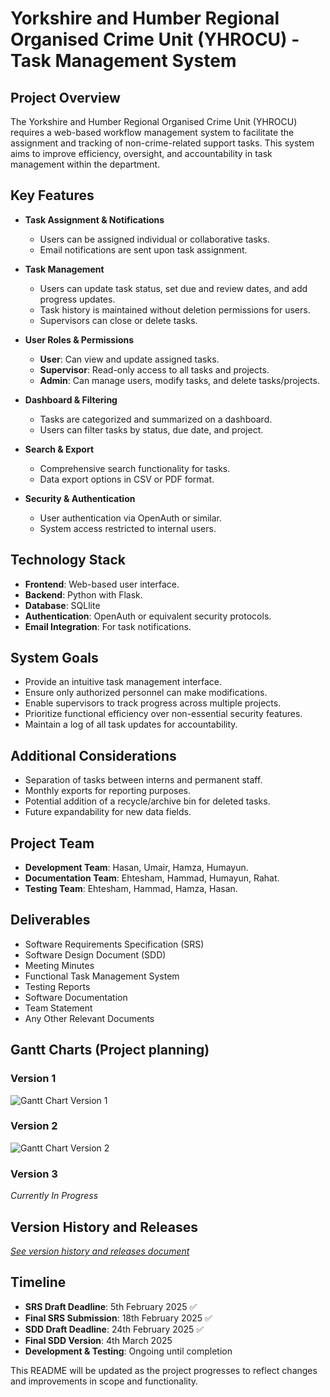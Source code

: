 # Yorkshire and Humber Regional Organised Crime Unit (YHROCU) - Task Management System

## Project Overview
The Yorkshire and Humber Regional Organised Crime Unit (YHROCU) requires a web-based workflow management system to facilitate the assignment and tracking of non-crime-related support tasks. This system aims to improve efficiency, oversight, and accountability in task management within the department.

## Key Features
- **Task Assignment & Notifications**
  - Users can be assigned individual or collaborative tasks.
  - Email notifications are sent upon task assignment.

- **Task Management**
  - Users can update task status, set due and review dates, and add progress updates.
  - Task history is maintained without deletion permissions for users.
  - Supervisors can close or delete tasks.

- **User Roles & Permissions**
  - **User**: Can view and update assigned tasks.
  - **Supervisor**: Read-only access to all tasks and projects.
  - **Admin**: Can manage users, modify tasks, and delete tasks/projects.

- **Dashboard & Filtering**
  - Tasks are categorized and summarized on a dashboard.
  - Users can filter tasks by status, due date, and project.

- **Search & Export**
  - Comprehensive search functionality for tasks.
  - Data export options in CSV or PDF format.

- **Security & Authentication**
  - User authentication via OpenAuth or similar.
  - System access restricted to internal users.

## Technology Stack
- **Frontend**: Web-based user interface.
- **Backend**: Python with Flask.
- **Database**: SQLlite
- **Authentication**: OpenAuth or equivalent security protocols.
- **Email Integration**: For task notifications.

## System Goals
- Provide an intuitive task management interface.
- Ensure only authorized personnel can make modifications.
- Enable supervisors to track progress across multiple projects.
- Prioritize functional efficiency over non-essential security features.
- Maintain a log of all task updates for accountability.

## Additional Considerations
- Separation of tasks between interns and permanent staff.
- Monthly exports for reporting purposes.
- Potential addition of a recycle/archive bin for deleted tasks.
- Future expandability for new data fields.

## Project Team
- **Development Team**: Hasan, Umair, Hamza, Humayun.
- **Documentation Team**: Ehtesham, Hammad, Humayun, Rahat.
- **Testing Team**: Ehtesham, Hammad, Hamza, Hasan.

## Deliverables
- Software Requirements Specification (SRS)
- Software Design Document (SDD)
- Meeting Minutes
- Functional Task Management System
- Testing Reports
- Software Documentation
- Team Statement
- Any Other Relevant Documents

## Gantt Charts (Project planning)

### Version 1

![Gantt Chart Version 1](https://i.postimg.cc/J4j10vKG/Gantt-chart-for-project-timelines-and-plan-V2.png)

### Version 2

![Gantt Chart Version 2](https://i.postimg.cc/4yTSSLcS/Gantt-chart-for-project-timelines-and-plan-V2.png)

### Version 3

*Currently In Progress*

## Version History and Releases

[*See version history and releases document*](https://tinyurl.com/versions-releases)

## Timeline
- **SRS Draft Deadline**: 5th February 2025 ✅
- **Final SRS Submission**: 18th February 2025 ✅
- **SDD Draft Deadline**: 24th February 2025 ✅
- **Final SDD Version**: 4th March 2025 
- **Development & Testing**: Ongoing until completion

This README will be updated as the project progresses to reflect changes and improvements in scope and functionality.

